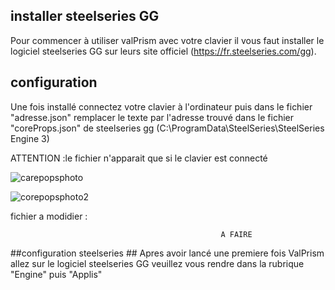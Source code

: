 ## installer steelseries GG
Pour commencer à utiliser valPrism avec votre clavier il vous faut installer le logiciel steelseries GG sur leurs site officiel (https://fr.steelseries.com/gg).

## configuration
Une fois installé connectez votre clavier à l'ordinateur puis dans le fichier "adresse.json" remplacer le texte par l'adresse trouvé dans le fichier "coreProps.json" de steelseries gg (C:\ProgramData\SteelSeries\SteelSeries Engine 3)

ATTENTION :le fichier n'apparait que si le clavier est connecté

![carepopsphoto](https://github.com/ElectroNath24/valPrism/assets/151563929/b3fd0401-4251-4dbe-93fa-660b94189c26)

![corepopsphoto2](https://github.com/ElectroNath24/valPrism/assets/151563929/454dff0b-fa25-455e-9ab6-856ac32d991b)

fichier a modidier :
                                    
                                                   A FAIRE
##configuration steelseries ##
Apres avoir lancé une premiere fois ValPrism allez sur le logiciel steelseries GG veuillez vous rendre dans la rubrique "Engine" puis "Applis" 
